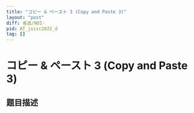 ```yaml
---
title: "コピー & ペースト 3 (Copy and Paste 3)"
layout: "post"
diff: 省选/NOI-
pid: AT_joisc2022_d
tag: []
---
```


# コピー & ペースト 3 (Copy and Paste 3)

## 题目描述

[problemUrl]: https://atcoder.jp/contests/joisc2022/tasks/joisc2022_d




